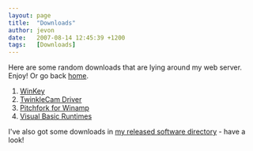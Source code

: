 ```yaml
---
layout: page
title:  "Downloads"
author: jevon
date:   2007-08-14 12:45:39 +1200
tags:   [Downloads]
---
```


Here are some random downloads that are lying around my web server. Enjoy! Or go back [home](Home.md).

1. [WinKey](WinKey.md)
1. [TwinkleCam Driver](TwinkleCam_Driver.md)
1. [Pitchfork for Winamp](Pitchfork_for_Winamp.md)
1. [Visual Basic Runtimes](Visual_Basic_Runtimes.md)

I've also got some downloads in [my released software directory](Software.md) - have a look!
